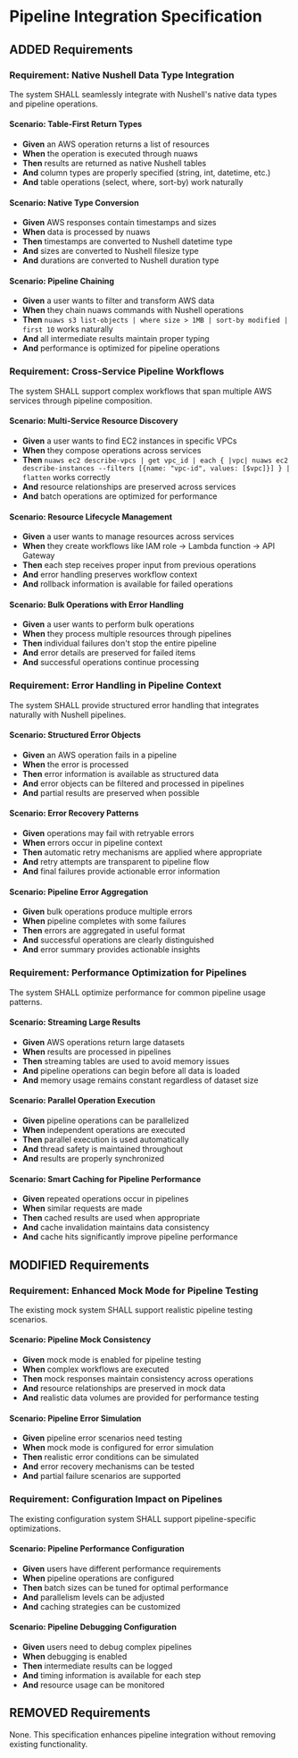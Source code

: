# Pipeline Integration Specification

## ADDED Requirements

### Requirement: Native Nushell Data Type Integration
The system SHALL seamlessly integrate with Nushell's native data types and pipeline operations.

#### Scenario: Table-First Return Types
- **Given** an AWS operation returns a list of resources
- **When** the operation is executed through nuaws
- **Then** results are returned as native Nushell tables
- **And** column types are properly specified (string, int, datetime, etc.)
- **And** table operations (select, where, sort-by) work naturally

#### Scenario: Native Type Conversion
- **Given** AWS responses contain timestamps and sizes
- **When** data is processed by nuaws
- **Then** timestamps are converted to Nushell datetime type
- **And** sizes are converted to Nushell filesize type
- **And** durations are converted to Nushell duration type

#### Scenario: Pipeline Chaining
- **Given** a user wants to filter and transform AWS data
- **When** they chain nuaws commands with Nushell operations
- **Then** `nuaws s3 list-objects | where size > 1MB | sort-by modified | first 10` works naturally
- **And** all intermediate results maintain proper typing
- **And** performance is optimized for pipeline operations

### Requirement: Cross-Service Pipeline Workflows
The system SHALL support complex workflows that span multiple AWS services through pipeline composition.

#### Scenario: Multi-Service Resource Discovery
- **Given** a user wants to find EC2 instances in specific VPCs
- **When** they compose operations across services
- **Then** `nuaws ec2 describe-vpcs | get vpc_id | each { |vpc| nuaws ec2 describe-instances --filters [{name: "vpc-id", values: [$vpc]}] } | flatten` works correctly
- **And** resource relationships are preserved across services
- **And** batch operations are optimized for performance

#### Scenario: Resource Lifecycle Management
- **Given** a user wants to manage resources across services
- **When** they create workflows like IAM role → Lambda function → API Gateway
- **Then** each step receives proper input from previous operations
- **And** error handling preserves workflow context
- **And** rollback information is available for failed operations

#### Scenario: Bulk Operations with Error Handling
- **Given** a user wants to perform bulk operations
- **When** they process multiple resources through pipelines
- **Then** individual failures don't stop the entire pipeline
- **And** error details are preserved for failed items
- **And** successful operations continue processing

### Requirement: Error Handling in Pipeline Context
The system SHALL provide structured error handling that integrates naturally with Nushell pipelines.

#### Scenario: Structured Error Objects
- **Given** an AWS operation fails in a pipeline
- **When** the error is processed
- **Then** error information is available as structured data
- **And** error objects can be filtered and processed in pipelines
- **And** partial results are preserved when possible

#### Scenario: Error Recovery Patterns
- **Given** operations may fail with retryable errors
- **When** errors occur in pipeline context
- **Then** automatic retry mechanisms are applied where appropriate
- **And** retry attempts are transparent to pipeline flow
- **And** final failures provide actionable error information

#### Scenario: Pipeline Error Aggregation
- **Given** bulk operations produce multiple errors
- **When** pipeline completes with some failures
- **Then** errors are aggregated in useful format
- **And** successful operations are clearly distinguished
- **And** error summary provides actionable insights

### Requirement: Performance Optimization for Pipelines
The system SHALL optimize performance for common pipeline usage patterns.

#### Scenario: Streaming Large Results
- **Given** AWS operations return large datasets
- **When** results are processed in pipelines
- **Then** streaming tables are used to avoid memory issues
- **And** pipeline operations can begin before all data is loaded
- **And** memory usage remains constant regardless of dataset size

#### Scenario: Parallel Operation Execution
- **Given** pipeline operations can be parallelized
- **When** independent operations are executed
- **Then** parallel execution is used automatically
- **And** thread safety is maintained throughout
- **And** results are properly synchronized

#### Scenario: Smart Caching for Pipeline Performance
- **Given** repeated operations occur in pipelines
- **When** similar requests are made
- **Then** cached results are used when appropriate
- **And** cache invalidation maintains data consistency
- **And** cache hits significantly improve pipeline performance

## MODIFIED Requirements

### Requirement: Enhanced Mock Mode for Pipeline Testing
The existing mock system SHALL support realistic pipeline testing scenarios.

#### Scenario: Pipeline Mock Consistency
- **Given** mock mode is enabled for pipeline testing
- **When** complex workflows are executed
- **Then** mock responses maintain consistency across operations
- **And** resource relationships are preserved in mock data
- **And** realistic data volumes are provided for performance testing

#### Scenario: Pipeline Error Simulation
- **Given** pipeline error scenarios need testing
- **When** mock mode is configured for error simulation
- **Then** realistic error conditions can be simulated
- **And** error recovery mechanisms can be tested
- **And** partial failure scenarios are supported

### Requirement: Configuration Impact on Pipelines
The existing configuration system SHALL support pipeline-specific optimizations.

#### Scenario: Pipeline Performance Configuration
- **Given** users have different performance requirements
- **When** pipeline operations are configured
- **Then** batch sizes can be tuned for optimal performance
- **And** parallelism levels can be adjusted
- **And** caching strategies can be customized

#### Scenario: Pipeline Debugging Configuration
- **Given** users need to debug complex pipelines
- **When** debugging is enabled
- **Then** intermediate results can be logged
- **And** timing information is available for each step
- **And** resource usage can be monitored

## REMOVED Requirements

None. This specification enhances pipeline integration without removing existing functionality.